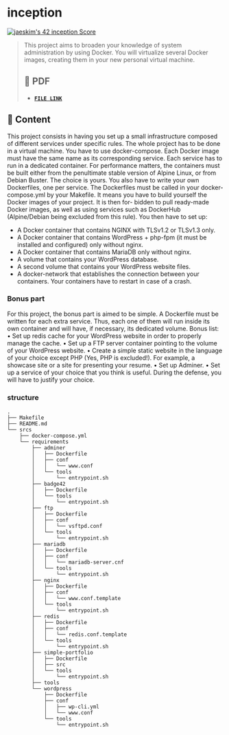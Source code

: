# inception

[![jaeskim's 42 inception Score](https://badge42.herokuapp.com/api/project/jaeskim/Inception)](https://github.com/JaeSeoKim/badge42)

> This project aims to broaden your knowledge of system administration by using Docker. You will virtualize several Docker images, creating them in your new personal virtual machine.
>
> ## 📝 PDF
>
> - [**`FILE LINK`**](https://github.com/JaeSeoKim/42cursus/blob/master/pdf/en.subject.Inception.pdf)

## 🚀 Content

This project consists in having you set up a small infrastructure composed of different services under specific rules. The whole project has to be done in a virtual machine. You have to use docker-compose.
Each Docker image must have the same name as its corresponding service.
Each service has to run in a dedicated container.
For performance matters, the containers must be built either from the penultimate stable version of Alpine Linux, or from Debian Buster. The choice is yours.
You also have to write your own Dockerfiles, one per service. The Dockerfiles must be called in your docker-compose.yml by your Makefile.
It means you have to build yourself the Docker images of your project. It is then for- bidden to pull ready-made Docker images, as well as using services such as DockerHub (Alpine/Debian being excluded from this rule).
You then have to set up:

- A Docker container that contains NGINX with TLSv1.2 or TLSv1.3 only.
- A Docker container that contains WordPress + php-fpm (it must be installed and configured) only without nginx.
- A Docker container that contains MariaDB only without nginx.
- A volume that contains your WordPress database.
- A second volume that contains your WordPress website files.
- A docker-network that establishes the connection between your containers. Your containers have to restart in case of a crash.

### Bonus part

For this project, the bonus part is aimed to be simple.
A Dockerfile must be written for each extra service. Thus, each one of them will run inside its own container and will have, if necessary, its dedicated volume.
Bonus list:
• Set up redis cache for your WordPress website in order to properly manage the cache.
• Set up a FTP server container pointing to the volume of your WordPress website.
• Create a simple static website in the language of your choice except PHP (Yes, PHP
is excluded!). For example, a showcase site or a site for presenting your resume.
• Set up Adminer.
• Set up a service of your choice that you think is useful. During the defense, you will have to justify your choice.

### structure

```plaintext
.
├── Makefile
├── README.md
└── srcs
    ├── docker-compose.yml
    └── requirements
        ├── adminer
        │   ├── Dockerfile
        │   ├── conf
        │   │   └── www.conf
        │   └── tools
        │       └── entrypoint.sh
        ├── badge42
        │   ├── Dockerfile
        │   └── tools
        │       └── entrypoint.sh
        ├── ftp
        │   ├── Dockerfile
        │   ├── conf
        │   │   └── vsftpd.conf
        │   └── tools
        │       └── entrypoint.sh
        ├── mariadb
        │   ├── Dockerfile
        │   ├── conf
        │   │   └── mariadb-server.cnf
        │   └── tools
        │       └── entrypoint.sh
        ├── nginx
        │   ├── Dockerfile
        │   ├── conf
        │   │   └── www.conf.template
        │   └── tools
        │       └── entrypoint.sh
        ├── redis
        │   ├── Dockerfile
        │   ├── conf
        │   │   └── redis.conf.template
        │   └── tools
        │       └── entrypoint.sh
        ├── simple-portfolio
        │   ├── Dockerfile
        │   ├── src
        │   └── tools
        │       └── entrypoint.sh
        ├── tools
        └── wordpress
            ├── Dockerfile
            ├── conf
            │   ├── wp-cli.yml
            │   └── www.conf
            └── tools
                └── entrypoint.sh
```
